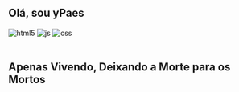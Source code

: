 
## Olá, sou yPaes

<div style="display: inline_block">
  <img align="center" alt="html5" src="https://img.shields.io/badge/HTML5-E34F26?style=for-the-badge&logo=html5&logoColor=white" />
  <img align="center" alt="js" src="https://img.shields.io/badge/JavaScript-F7DF1E?style=for-the-badge&logo=javascript&logoColor=purple" />
  <img align="center" alt="css" src="https://img.shields.io/badge/Css-43853D?style=for-the-badge&logo=node.js&logoColor=yellow" />
</div><br/>

## Apenas Vivendo, Deixando a Morte para os Mortos
